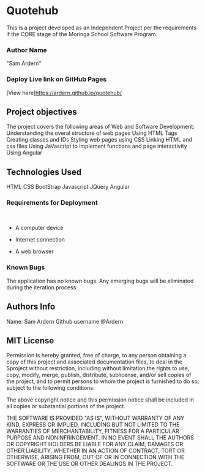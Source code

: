 # Quotehub

This is a project developed as an Independent Project per the requirements if the CORE stage of the Moringa School Software Program.

### Author Name
"Sam Ardern"

### Deploy Live link on GitHub Pages
[View here]https://ardern.github.io/quotehub/
## Project objectives
The project covers the following areas of Web and Software Development:
Understanding the overal structure of web pages
Using HTML Tags
Creating classes and IDs
Styling web pages using CSS
Linking HTML and css files
Using JaVascript to implement functions and page interactivity
Using Angular

## Technologies Used
HTML
CSS
BootStrap
Javascript
JQuery
Angular
### Requirements for Deployment
​
* A computer device
​
* Internet connection

* A web browser
### Known Bugs
The application has no known bugs. Any emerging bugs will be eliminated during the iteration process
## Authors Info
Name: Sam Ardern
Github username @Ardern

## MIT License
Permission is hereby granted, free of charge, to any person obtaining a copy of this project and associated documentation files, to deal in the Sproject without restriction, including without limitation the rights to use, copy, modify, merge, publish, distribute, sublicense, and/or sell copies of the project, and to permit persons to whom the project is furnished to do so, subject to the following conditions:

The above copyright notice and this permission notice shall be included in all copies or substantial portions of the project.

THE SOFTWARE IS PROVIDED "AS IS", WITHOUT WARRANTY OF ANY KIND, EXPRESS OR IMPLIED, INCLUDING BUT NOT LIMITED TO THE WARRANTIES OF MERCHANTABILITY, FITNESS FOR A PARTICULAR PURPOSE AND NONINFRINGEMENT. IN NO EVENT SHALL THE AUTHORS OR COPYRIGHT HOLDERS BE LIABLE FOR ANY CLAIM, DAMAGES OR OTHER LIABILITY, WHETHER IN AN ACTION OF CONTRACT, TORT OR OTHERWISE, ARISING FROM, OUT OF OR IN CONNECTION WITH THE SOFTWARE OR THE USE OR OTHER DEALINGS IN THE PROJECT.